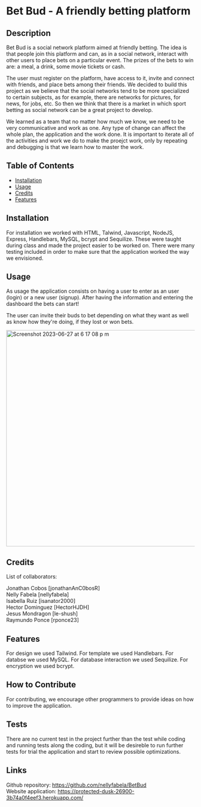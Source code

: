 # Bet Bud - A friendly betting platform 

## Description

Bet Bud is a social network platform aimed at friendly betting. The idea is that people join this platform and can, as in a social network, interact with other users to place bets on a particular event. The prizes of the bets to win are: a meal, a drink, some movie tickets or cash.

The user must register on the platform, have access to it, invite and connect with friends, and place bets among their friends.
We decided to build this project as we believe that the social networks tend to be more specialized to certain subjects, as for example, there are networks for pictures, for news, for jobs, etc. So then we think that there is a market in which sport betting as social network can be a great project to develop.

We learned as a team that no matter how much we know, we need to be very communicative and work as one. Any type of change can affect the whole plan, the application and the work done. It is important to iterate all of the activities and work we do to make the proejct work, only by repeating and debugging is that we learn how to master the work.

## Table of Contents 

- [Installation](#installation)
- [Usage](#usage)
- [Credits](#credits)
- [Features](#features)

## Installation

For installation we worked with HTML, Talwind, Javascript, NodeJS, Express, Handlebars, MySQL, bcrypt and Sequilize. These were taught during class and made the project easier to be worked on. There were many testing included in order to make sure that the application worked the way we envisioned.

## Usage

As usage the application consists on having a user to enter as an user (login) or a new user (signup). After having the information and entering the dashboard the bets can start!

The user can invite their buds to bet depending on what they want as well as know how they're doing, if they lost or won bets. 

<img width="578" alt="Screenshot 2023-06-27 at 6 17 08 p m" src="https://github.com/nellyfabela/BetBud/assets/126216168/62d10dbf-f93c-4e04-b3cd-251644d50f8d">


## Credits

List of collaborators:  
  
Jonathan Cobos [jonathanAnC0bosR]  
Nelly Fabela [nellyfabela]  
Isabella Ruiz [isanator2000]  
Hector Dominguez [HectorHJDH]  
Jesus Mondragon [le-shush]  
Raymundo Ponce [rponce23]  

## Features

For design we used Tailwind.
For template we used Handlebars.
For databse we used MySQL.
For database interaction we used Sequilize.
For encryption we used bcrypt.


## How to Contribute

For contributing, we encourage other programmers to provide ideas on how to improve the application.

## Tests

There are no current test in the project further than the test while coding and running tests along the coding, but it will be desireble to run further tests for trial the application and start to review possible optimizations.

## Links  
Github repository: https://github.com/nellyfabela/BetBud  
Website application: https://protected-dusk-26900-3b74a0f4eef3.herokuapp.com/  
